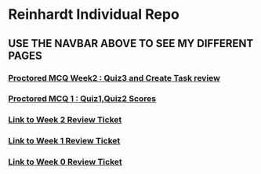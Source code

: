 <h1> Reinhardt Individual Repo </h1>

<h2> USE THE NAVBAR ABOVE TO SEE MY DIFFERENT PAGES</h2>
<h3><a href="https://github.com/Reinhardtlotter/individualrein/issues/7"> Proctored MCQ Week2 : Quiz3 and Create Task review</a></h3>
<h3><a href="https://github.com/Reinhardtlotter/individualrein/issues/6"> Proctored MCQ 1 : Quiz1,Quiz2 Scores</a></h3>
<h3><a href="https://github.com/Reinhardtlotter/individualrein/issues/3">Link to Week 2 Review Ticket</a></h3>
<h3><a href="https://github.com/CalrethonOfMirkwood/ZONKNATION/issues/11">Link to Week 1 Review Ticket</a></h3>
<h3><a href="https://github.com/CalrethonOfMirkwood/ZONKNATION/issues/4">Link to Week 0 Review Ticket</a></h3>

